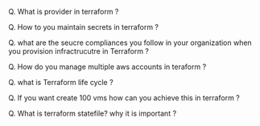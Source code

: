 Q. What is provider in terraform ?

Q. How to you maintain secrets in terraform ?

Q. what are the seucre compliances you follow in your organization when you provision infractrucutre in Terraform ?

Q. How do you manage multiple aws accounts in teraform ?

Q. what is Terraform life cycle ?

Q. If you want create 100 vms how can you achieve this in terraform ?

Q. What is terraform statefile? why it is important ?
